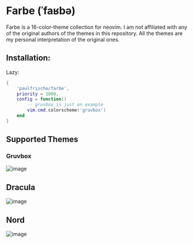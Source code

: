 # Farbe (ˈfaʁbə)
Farbe is a 16-color-theme collection for neovim. I am not affiliated with any of the original authors of the themes in this repository. All the themes are my personal interpretation of the original ones.

## Installation:
Lazy:
```lua
{
    'paulfrische/farbe',
    priority = 1000,
    config = function()
        -- gruvbox is just an example
        vim.cmd.colorscheme('gruvbox')
    end
}
```

## Supported Themes
### Gruvbox
![image](https://github.com/paulfrische/farbe/assets/61984114/1e465a9d-d100-4480-96e2-babd1be1d043)

## Dracula
![image](https://github.com/paulfrische/farbe/assets/61984114/81363b75-c5dc-4fb8-8479-3a7ec1f15ac8)

## Nord
![image](https://github.com/paulfrische/farbe/assets/61984114/67c576e8-434e-4fda-b715-cfc0a0431156)
